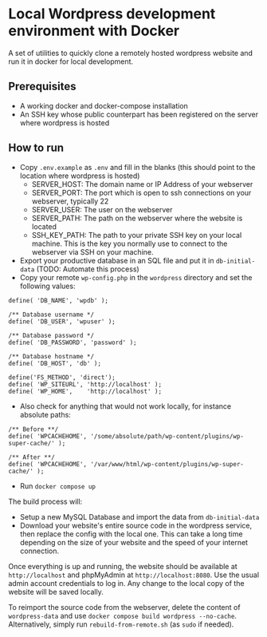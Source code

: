 # Local Wordpress development environment with Docker

A set of utilities to quickly clone a remotely hosted wordpress website and run it in docker for local development.

## Prerequisites

- A working docker and docker-compose installation
- An SSH key whose public counterpart has been registered on the server where wordpress is hosted

## How to run

- Copy `.env.example` as `.env` and fill in the blanks (this should point to the location where wordpress is hosted)
    - SERVER_HOST: The domain name or IP Address of your webserver
    - SERVER_PORT: The port which is open to ssh connections on your webserver, typically 22
    - SERVER_USER: The user on the webserver
    - SERVER_PATH: The path on the webserver where the website is located
    - SSH_KEY_PATH: The path to your private SSH key on your local machine. This is the key you normally use to connect to the webserver via SSH on your machine.
- Export your productive database in an SQL file and put it in `db-initial-data` (TODO: Automate this process)
- Copy your remote `wp-config.php` in the `wordpress` directory and set the following values:
```
define( 'DB_NAME', 'wpdb' );

/** Database username */
define( 'DB_USER', 'wpuser' );

/** Database password */
define( 'DB_PASSWORD', 'password' );

/** Database hostname */
define( 'DB_HOST', 'db' );

define('FS_METHOD', 'direct');
define( 'WP_SITEURL', 'http://localhost' );
define( 'WP_HOME',    'http://localhost' );
```
- Also check for anything that would not work locally, for instance absolute paths:
```
/** Before **/
define( 'WPCACHEHOME', '/some/absolute/path/wp-content/plugins/wp-super-cache/' );

/** After **/
define( 'WPCACHEHOME', '/var/www/html/wp-content/plugins/wp-super-cache/' );
```
- Run `docker compose up`

The build process will:
- Setup a new MySQL Database and import the data from `db-initial-data`    
- Download your website's entire source code in the wordpress service, then replace the config with the local one. This can take a long time depending on the size of your website and the speed of your internet connection.

Once everything is up and running, the website should be available at `http://localhost` and phpMyAdmin at `http://localhost:8080`. Use the usual admin account credentials to log in. Any change to the local copy of the website will be saved locally.

To reimport the source code from the webserver, delete the content of `wordpress-data` and use `docker compose build wordpress --no-cache`. Alternatively, simply run `rebuild-from-remote.sh` (as `sudo` if needed).
